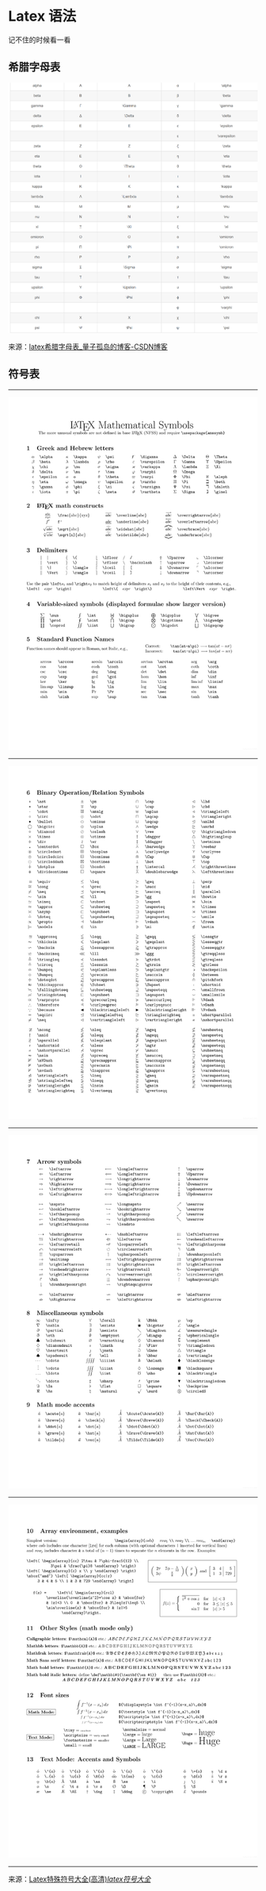 # Latex 语法

记不住的时候看一看

## 希腊字母表

![image-20230525095739812](./assets/image-20230525095739812.png)

来源：[latex希腊字母表_量子孤岛的博客-CSDN博客](https://blog.csdn.net/fly_wt/article/details/86569383)

## 符号表

---

![latex1](./assets/watermark,type_ZmFuZ3poZW5naGVpdGk,shadow_10,text_aHR0cHM6Ly9ibG9nLmNzZG4ubmV0L3dlaXhpbl80MzM5ODU5MA==,size_16,color_FFFFFF,t_70.png)

---

![latex2](./assets/watermark,type_ZmFuZ3poZW5naGVpdGk,shadow_10,text_aHR0cHM6Ly9ibG9nLmNzZG4ubmV0L3dlaXhpbl80MzM5ODU5MA==,size_16,color_FFFFFF,t_70-1684980066679-3.png)

---

![latex3](./assets/watermark,type_ZmFuZ3poZW5naGVpdGk,shadow_10,text_aHR0cHM6Ly9ibG9nLmNzZG4ubmV0L3dlaXhpbl80MzM5ODU5MA==,size_16,color_FFFFFF,t_70-1684980090331-6.png)

---

![latex4](./assets/watermark,type_ZmFuZ3poZW5naGVpdGk,shadow_10,text_aHR0cHM6Ly9ibG9nLmNzZG4ubmV0L3dlaXhpbl80MzM5ODU5MA==,size_16,color_FFFFFF,t_70-1684980102330-9.png)

---

来源：[Latex特殊符号大全(高清)_latex符号大全_](https://blog.csdn.net/weixin_43398590/article/details/106911052)